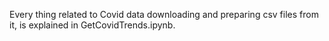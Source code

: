 Every thing related to Covid data downloading and preparing csv files from it, is explained in GetCovidTrends.ipynb.
